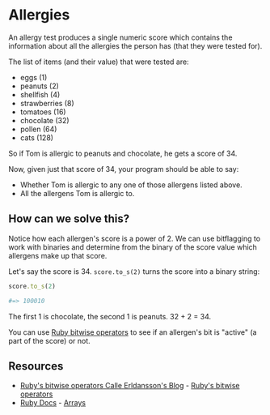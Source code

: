 

# Allergies

An allergy test produces a single numeric score which contains the information about all the allergies the person has (that they were tested for).

The list of items (and their value) that were tested are:

* eggs (1)
* peanuts (2)
* shellfish (4)
* strawberries (8)
* tomatoes (16)
* chocolate (32)
* pollen (64)
* cats (128)

So if Tom is allergic to peanuts and chocolate, he gets a score of 34.

Now, given just that score of 34, your program should be able to say:

- Whether Tom is allergic to any one of those allergens listed above.
- All the allergens Tom is allergic to.

## How can we solve this?

Notice how each allergen's score is a power of 2. We can use bitflagging to work with binaries and determine from the binary of the score value which allergens make up that score.

Let's say the score is 34. `score.to_s(2)` turns the score into a binary string:

```ruby
score.to_s(2) 

#=> 100010
```

The first 1 is chocolate, the second 1 is peanuts. 32 + 2 = 34.

You can use [Ruby bitwise operators](http://calleerlandsson.com/2014/02/06/rubys-bitwise-operators/) to see if an allergen's bit is "active" (a part of the score) or not.

## Resources
* [Ruby's bitwise operators Calle Erldansson's Blog](http://calleerlandsson.com/) - [Ruby's bitwise operators](http://calleerlandsson.com/rubys-bitwise-operators)
* [Ruby Docs](http://www.ruby-doc.org/) - [Arrays](http://www.ruby-doc.org/core-2.1.1/Array.html)

